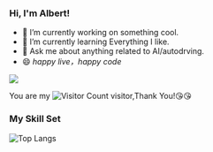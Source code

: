 ### Hi, I'm Albert! 

- 🔭 I’m currently working on something cool.
- 🌱 I’m currently learning Everything I like.
- 💬 Ask me about anything related to AI/autodrving.
- :smile: _happy live，happy code_

![](https://github-readme-stats.vercel.app/api?username=Albert337&show_icons=true&theme=transparent)

You are my ![Visitor Count](https://profile-counter.glitch.me/Albert337/count.svg) visitor,Thank You!:kissing_heart::kissing_heart:

### My Skill Set
![Top Langs](https://github-readme-stats.vercel.app/api/top-langs/?username=Albert337&layout=compact&theme=tokyonight)
